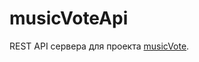 # musicVoteApi

REST API сервера для проекта [musicVote](https://github.com/JLoGukA/musicVoteFront). 
